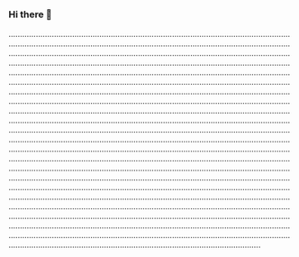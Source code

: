 ### Hi there 👋

.......................................................................................................................................................................................................................................................................................................................................................................................................................................................................................................................................................................................................................................................................................................................................................................................................................................................................................................................................................................................................................................................................................................................................................................................................................................................................................................................................................................................................................................................................................................................................................................................................................................................................................................................................................................................................................................................................................................................................................................................................................................................................................................................................................................................................................................................................................................................................................................................................................................................................................................................................................................................................................................................................................................................................................................................................................................................................................................................................................